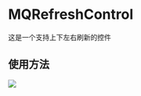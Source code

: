 # MQRefreshControl
这是一个支持上下左右刷新的控件

使用方法
---
![](http://f.picphotos.baidu.com/album/s%3D1600%3Bq%3D90/sign=cb1e95d0f8faaf5180e385b9bc64af9f/4bed2e738bd4b31c8204a94d82d6277f9e2ff80f.jpg)
